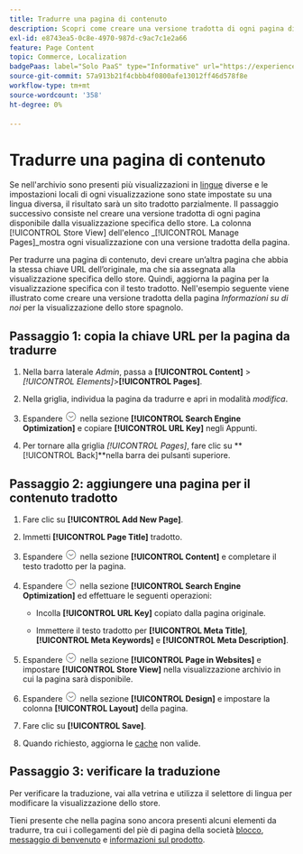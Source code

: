 ```yaml
---
title: Tradurre una pagina di contenuto
description: Scopri come creare una versione tradotta di ogni pagina disponibile dalla visualizzazione specifica dello store.
exl-id: e8743ea5-0c8e-4970-987d-c9ac7c1e2a66
feature: Page Content
topic: Commerce, Localization
badgePaas: label="Solo PaaS" type="Informative" url="https://experienceleague.adobe.com/en/docs/commerce/user-guides/product-solutions" tooltip="Applicabile solo ai progetti Adobe Commerce on Cloud (infrastruttura PaaS gestita da Adobe) e ai progetti on-premise."
source-git-commit: 57a913b21f4cbbb4f0800afe13012ff46d578f8e
workflow-type: tm+mt
source-wordcount: '358'
ht-degree: 0%

---
```


# Tradurre una pagina di contenuto

Se nell&#39;archivio sono presenti più visualizzazioni in [lingue](../stores-purchase/store-localize.md) diverse e le impostazioni locali di ogni visualizzazione sono state impostate su una lingua diversa, il risultato sarà un sito tradotto parzialmente. Il passaggio successivo consiste nel creare una versione tradotta di ogni pagina disponibile dalla visualizzazione specifica dello store. La colonna [!UICONTROL Store View] dell&#39;elenco _[!UICONTROL Manage Pages]_mostra ogni visualizzazione con una versione tradotta della pagina.

Per tradurre una pagina di contenuto, devi creare un’altra pagina che abbia la stessa chiave URL dell’originale, ma che sia assegnata alla visualizzazione specifica dello store. Quindi, aggiorna la pagina per la visualizzazione specifica con il testo tradotto. Nell&#39;esempio seguente viene illustrato come creare una versione tradotta della pagina _Informazioni su di noi_ per la visualizzazione dello store spagnolo.

## Passaggio 1: copia la chiave URL per la pagina da tradurre

1. Nella barra laterale _Admin_, passa a **[!UICONTROL Content]** > _[!UICONTROL Elements]_>**[!UICONTROL Pages]**.

1. Nella griglia, individua la pagina da tradurre e apri in modalità _modifica_.

1. Espandere ![Il selettore di espansione](../assets/icon-display-expand.png) nella sezione **[!UICONTROL Search Engine Optimization]** e copiare **[!UICONTROL URL Key]** negli Appunti.

1. Per tornare alla griglia _[!UICONTROL Pages]_, fare clic su **[!UICONTROL Back]**nella barra dei pulsanti superiore.

## Passaggio 2: aggiungere una pagina per il contenuto tradotto

1. Fare clic su **[!UICONTROL Add New Page]**.

1. Immetti **[!UICONTROL Page Title]** tradotto.

1. Espandere ![Selettore di espansione](../assets/icon-display-expand.png) nella sezione **[!UICONTROL Content]** e completare il testo tradotto per la pagina.

1. Espandere ![Il selettore di espansione](../assets/icon-display-expand.png) nella sezione **[!UICONTROL Search Engine Optimization]** ed effettuare le seguenti operazioni:

   - Incolla **[!UICONTROL URL Key]** copiato dalla pagina originale.

   - Immettere il testo tradotto per **[!UICONTROL Meta Title]**, **[!UICONTROL Meta Keywords]** e **[!UICONTROL Meta Description]**.

1. Espandere ![Il selettore di espansione](../assets/icon-display-expand.png) nella sezione **[!UICONTROL Page in Websites]** e impostare **[!UICONTROL Store View]** nella visualizzazione archivio in cui la pagina sarà disponibile.

1. Espandere ![Il selettore di espansione](../assets/icon-display-expand.png) nella sezione **[!UICONTROL Design]** e impostare la colonna **[!UICONTROL Layout]** della pagina.

1. Fare clic su **[!UICONTROL Save]**.

1. Quando richiesto, aggiorna le [cache](../systems/cache-management.md) non valide.

## Passaggio 3: verificare la traduzione

Per verificare la traduzione, vai alla vetrina e utilizza il selettore di lingua per modificare la visualizzazione dello store.

Tieni presente che nella pagina sono ancora presenti alcuni elementi da tradurre, tra cui i collegamenti del piè di pagina della società [blocco](block-add.md), [messaggio di benvenuto](../getting-started/storefront-branding.md#change-the-welcome-message) e [informazioni sul prodotto](../stores-purchase/store-localize.md#localize-products).
